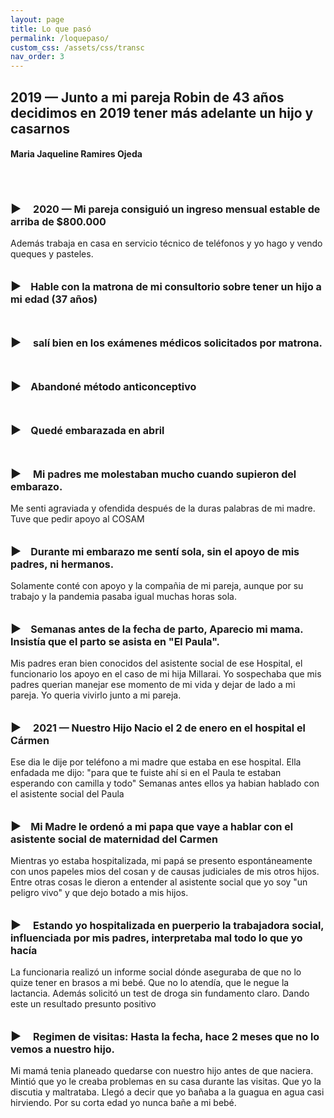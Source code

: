 ```yaml
---
layout: page
title: Lo que pasó
permalink: /loquepaso/
custom_css: /assets/css/transc
nav_order: 3
---
```


<h2>2019 — Junto a mi pareja Robin de 43 años decidimos en 2019 tener más adelante un hijo y casarnos</h2>
<h4>Maria Jaqueline Ramires Ojeda</h4>
  <br>
 <br>
 
 <p span style="font-size:16px; font-weight: bold;"><span style="font-size:18px">▶</span>&nbsp;&nbsp;&nbsp;&nbsp; 2020 — Mi pareja consiguió un ingreso mensual estable de arriba de $800.000 </p>Además trabaja en casa en servicio técnico de teléfonos y yo hago y vendo queques y pasteles.<br>
  <br>
  <p span style="font-size:16px; font-weight: bold;"><span style="font-size:18px">▶</span>&nbsp;&nbsp;&nbsp;&nbsp;Hable con la matrona de mi consultorio sobre tener un hijo a mi edad (37 años)</p>
 <br>
 <p span style="font-size:16px; font-weight: bold;"><span style="font-size:18px">▶</span>&nbsp;&nbsp;&nbsp;&nbsp; salí bien en los exámenes médicos solicitados por matrona.</p>
  <br>
  <p span style="font-size:16px; font-weight: bold;"><span style="font-size:18px">▶</span>&nbsp;&nbsp;&nbsp;&nbsp;Abandoné método anticonceptivo</p>
   <br>
  <p span style="font-size:16px; font-weight: bold;"><span style="font-size:18px">▶</span>&nbsp;&nbsp;&nbsp;&nbsp;Quedé embarazada en abril</p>
   <br>
  <p span style="font-size:16px; font-weight: bold;"><span style="font-size:18px">▶</span>&nbsp;&nbsp;&nbsp;&nbsp; Mi padres me molestaban mucho cuando supieron del embarazo.</p>Me senti agraviada y ofendida después de la duras palabras de mi madre. Tuve que pedir apoyo al COSAM<br>
   <br>
  <p span style="font-size:16px; font-weight: bold;"><span style="font-size:18px">▶</span>&nbsp;&nbsp;&nbsp;&nbsp;Durante mi embarazo me sentí sola, sin el apoyo de mis padres, ni hermanos.</p> Solamente conté con apoyo y la compañia de mi pareja, aunque por su trabajo y la pandemia pasaba igual muchas horas sola.<br>
   <br>
   
  <p span style="font-size:16px; font-weight: bold;"><span style="font-size:18px">▶</span>&nbsp;&nbsp;&nbsp;&nbsp;Semanas antes de la fecha de parto, Aparecio mi mama. Insistía que el parto se asista en "El Paula".</p> Mis padres eran bien conocidos del asistente social de ese Hospital, el funcionario los apoyo en el caso de mi hija Millarai. Yo sospechaba que mis padres querian manejar ese momento de mi vida y dejar de lado a mi pareja. Yo queria vivirlo junto a mi pareja.<br>
   <br>
   
  <p span style="font-size:16px; font-weight: bold;"><span style="font-size:18px">▶</span>&nbsp;&nbsp;&nbsp;&nbsp; 2021 — Nuestro Hijo Nacio el 2 de enero en el hospital el Cármen</p>
 Ese dia le dije por teléfono a mi madre que estaba en ese hospital.
 Ella enfadada me dijo: "para que te fuiste ahí si en el Paula te estaban esperando con camilla y todo" Semanas antes ellos ya habian hablado con el asistente social del Paula<br>
  <br>
  
  <p span style="font-size:16px; font-weight: bold;"><span style="font-size:18px">▶</span>&nbsp;&nbsp;&nbsp;&nbsp;Mi Madre le ordenó a mi papa que vaye a hablar con el asistente social de maternidad del Carmen</p> Mientras yo estaba hospitalizada, mi papá se presento espontáneamente con unos papeles mios del cosan y de causas judiciales de mis otros hijos. Entre otras cosas le dieron a entender al asistente social que yo soy "un peligro vivo" y que dejo botado a mis hijos.<br>
  <br>

 <p span style="font-size:16px; font-weight: bold;"><span style="font-size:18px">▶</span>&nbsp;&nbsp;&nbsp;&nbsp; Estando yo hospitalizada en puerperio la trabajadora social, influenciada por mis padres, interpretaba mal todo lo que yo hacía</p>La funcionaria realizó un informe social dónde aseguraba de que no lo quize tener en brasos a mi bebé. Que no lo atendía, que le negue la lactancia. Además solicitó un test de droga sin fundamento claro. Dando este un resultado presunto positivo<br>
 <br>
 
  <p span style="font-size:16px; font-weight: bold;"><span style="font-size:18px">▶</span>&nbsp;&nbsp;&nbsp;&nbsp; Regimen de visitas: Hasta la fecha, hace 2 meses que no lo vemos a nuestro hijo.</p>Mi mamá tenia planeado quedarse con nuestro hijo antes de que naciera. Mintió que yo le creaba problemas en su casa durante las visitas. Que yo la discutia y maltrataba. Llegó a decir que yo bañaba a la guagua en agua casi hirviendo. Por su corta edad yo nunca bañe a mi bebé.
 
 
 
